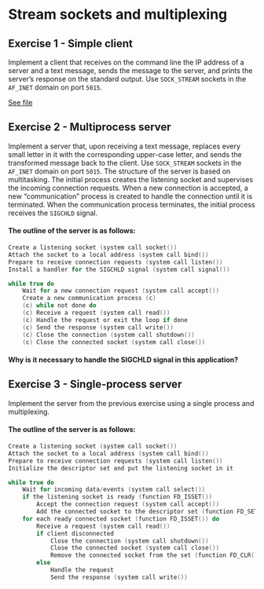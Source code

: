 # Stream sockets and multiplexing

## Exercise 1 - Simple client

Implement a client that receives on the command line the IP address of a server and a text message, sends the message to the server, and prints the server’s response on the standard output. Use ```SOCK_STREAM``` sockets in the ```AF_INET``` domain on port ```5015```.

[See file](./exercise1.c)


## Exercise 2 - Multiprocess server

Implement a server that, upon receiving a text message, replaces
every small letter in it with the corresponding upper-case letter, and sends the transformed message back to the client. Use ```SOCK_STREAM``` sockets in the ```AF_INET``` domain on port ```5015```.
The structure of the server is based on multitasking. The initial process creates the listening socket and supervises the incoming connection requests. When a new connection is accepted, a new “communication” process is created to handle the connection until it is terminated. When the communication process terminates, the initial process receives the ```SIGCHLD``` signal.


#### The outline of the server is as follows:

```c
Create a listening socket (system call socket())
Attach the socket to a local address (system call bind())
Prepare to receive connection requests (system call listen())
Install a handler for the SIGCHLD signal (system call signal())

while true do
	Wait for a new connection request (system call accept())
	Create a new communication process (c)
	(c) while not done do
	(c) Receive a request (system call read())
	(c) Handle the request or exit the loop if done
	(c) Send the response (system call write())
	(c) Close the connection (system call shutdown())
	(c) Close the connected socket (system call close())
```

#### Why is it necessary to handle the SIGCHLD signal in this application?


## Exercise 3 - Single-process server

Implement the server from the previous exercise using a single process and multiplexing.

#### The outline of the server is as follows:

```c
Create a listening socket (system call socket())
Attach the socket to a local address (system call bind())
Prepare to receive connection requests (system call listen())
Initialize the descriptor set and put the listening socket in it

while true do
	Wait for incoming data/events (system call select())
	if the listening socket is ready (function FD_ISSET())
		Accept the connection request (system call accept())
		Add the connected socket to the descriptor set (function FD_SET())
	for each ready connected socket (function FD_ISSET()) do
		Receive a request (system call read())
		if client disconnected
			Close the connection (system call shutdown())
			Close the connected socket (system call close())
			Remove the connected socket from the set (function FD_CLR())
		else
			Handle the request
			Send the response (system call write())
```


